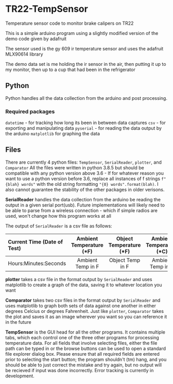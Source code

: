 # TR22-TempSensor
Temperature sensor code to monitor brake calipers on TR22

This is a simple arduino program using a slightly modified version of the demo code given by adafruit

The sensor used is the gy 609 ir temperature sensor and uses the adafruit MLX90614 library

The demo data set is me holding the ir sensor in the air, then putting it up to my monitor, then up to a cup that had been in the refrigerator

## Python

Python handles all the data collection from the arduino and post processing.

### Required packages

`datetime` - for tracking how long its been in between data captures
`csv` - for exporting and manipulating data
`pyserial` - for reading the data output by the arduino
`matplotlib` for graphing the data

## Files

There are currently 4 python files: `TempSensor`, `SerialReader`, `plotter`, and `Comparator`
All the files were written in python 3.8.5 but should be compatible with any python version above 3.6
    - If for whatever reason you want to use a python version before 3.6, replace all instances of f strings `f"{blah} words"` with the old string
    formatting `"{0} words".format(blah)`. I also cannot guarantee the stability of the other packages in older verisons.

__**SerialReader**__ handles the data collection from the arduino be reading the output in a given serial port(usb).
Future implementations will likely need to be able to parse from a wireless connection - which if simple radios are used,
won't change how this program works at all

The output of `SerialReader` is a csv file as follows:

| Current Time (Date of Test) | Ambient Temperature (\*F) | Object Temperature (\*F) | Ambient Temperature (\*C) | Object Temperature (\*C) |
| :-------------------------- | :-----------------------: | :----------------------: | :-----------------------: | -----------------------: |
| Hours:Minutes:Seconds       |  Ambient Temp in F        |  Object Temp in F        |  Ambient Temp in C        |  Object Temp in C        |

__**plotter**__ takes a csv file in the format output by `SerialReader` and uses matplotlib to create a graph of the data, saving it to whatever
location you want

__**Comparator**__ takes two csv files in the format output by `SerialReader` and uses matplotlib to graph both sets of data against one another
in either degrees Celcius or degrees Fahrenheit. Just like `plotter`, `Comparator` takes the plot and saves it as an image wherever you want
so you can reference it in the future

__**TempSensor**__ is the GUI head for all the other programs. It contains multiple tabs, which each control one of the three other programs
for processing temperature data. For all fields that involve selecting files, either the file path can be typed in or the browse buttons can be
used to open a standard file explorer dialog box. Please ensure that all required fields are entered prior to selecting the start button; the 
program shouldn't (tm) hang, and you should be able to just correct the mistake and try again, but no output will be recieved if input was done
incorrectly. Error tracking is currently in development.